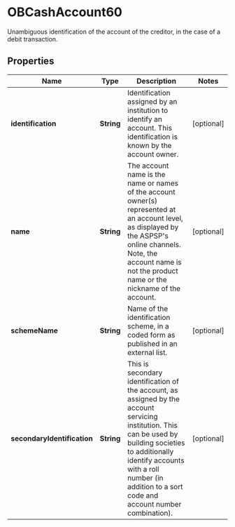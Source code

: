 

# OBCashAccount60

Unambiguous identification of the account of the creditor, in the case of a debit transaction.

## Properties

| Name | Type | Description | Notes |
|------------ | ------------- | ------------- | -------------|
|**identification** | **String** | Identification assigned by an institution to identify an account. This identification is known by the account owner. |  [optional] |
|**name** | **String** | The account name is the name or names of the account owner(s) represented at an account level, as displayed by the ASPSP&#39;s online channels. Note, the account name is not the product name or the nickname of the account. |  [optional] |
|**schemeName** | **String** | Name of the identification scheme, in a coded form as published in an external list. |  [optional] |
|**secondaryIdentification** | **String** | This is secondary identification of the account, as assigned by the account servicing institution.  This can be used by building societies to additionally identify accounts with a roll number (in addition to a sort code and account number combination). |  [optional] |



